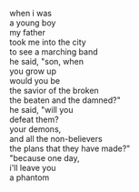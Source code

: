 when i was  
a young boy  
my father  
took me into the city  
to see a marching band  
he said, "son, when  
you grow up  
would you be  
the savior of the broken  
the beaten and the damned?"  
he said, "will you   
defeat them?  
your demons,   
and all the non-believers  
the plans that they have made?"  
"because one day,   
i'll leave you  
a phantom  

